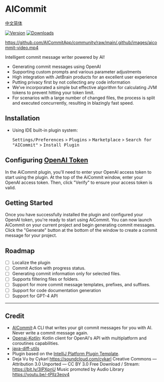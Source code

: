 # AICommit
[中文简体](README-zh_cn.md)

[![Version](https://img.shields.io/jetbrains/plugin/v/21289-aicommit.svg)](https://plugins.jetbrains.com/plugin/21289-aicommit)
[![Downloads](https://img.shields.io/jetbrains/plugin/d/21289-aicommit.svg)](https://plugins.jetbrains.com/plugin/21289-aicommit)


https://github.com/AICommitApp/community/raw/main/.github/images/aicommit-video.mp4

Intelligent commit message writer powered by AI!

- Generating commit messages using OpenAI
- Supporting custom prompts and various parameter adjustments
- High integration with JetBrain products for an excellent user experience
- Putting privacy first by not collecting any code information
- We’ve incorporated a simple but effective algorithm for calculating JVM tokens to prevent hitting your token limit.
- For scenarios with a large number of changed files, the process is split and executed concurrently, resulting in blazingly fast speed.

## Installation

- Using IDE built-in plugin system:

  <kbd>Settings/Preferences</kbd> > <kbd>Plugins</kbd> > <kbd>Marketplace</kbd> > <kbd>Search for "AICommit"</kbd> >
  <kbd>Install Plugin</kbd>

## Configuring [OpenAI Token](https://platform.openai.com/account/api-keys)
In the AiCommit plugin, you'll need to enter your OpenAI access token to start using the plugin. At the top of the AiCommit window, enter your OpenAI access token. Then, click "Verify" to ensure your access token is valid.

## Getting Started
Once you have successfully installed the plugin and configured your OpenAI token, you're ready to start using AiCommit. You can now launch AiCommit on your current project and begin generating commit messages. Click the "Generate" button at the bottom of the window to create a commit message for your project.

## Roadmap

- [ ] Localize the plugin
- [ ] Commit Action with progress status.
- [ ] Generating commit information only for selected files.
- [ ] Supports filtering files or folders.
- [ ] Support for more commit message templates, prefixes, and suffixes.
- [ ] Support for code documentation generation
- [ ] Support for GPT-4 API

---

## Credit
- [AICommit](https://github.com/Nutlope/aicommits):A CLI that writes your git commit messages for you with AI. Never write a commit message again.
- [Openai-Kotlin](https://github.com/aallam/openai-kotlin): Kotlin client for OpenAI's API with multiplatform and coroutines capabilities.
- [java-diff-utils](https://github.com/java-diff-utils/java-diff-utils)
- Plugin based on the [IntelliJ Platform Plugin Template][template].
- Deja Vu by Cykarl https://soundcloud.com/cykarl
  Creative Commons — Attribution 3.0 Unported — CC BY 3.0
  Free Download / Stream: https://bit.ly/3IPXpnU
  Music promoted by Audio Library https://youtu.be/-tPlIz3eov4

[template]: https://github.com/JetBrains/intellij-platform-plugin-template
